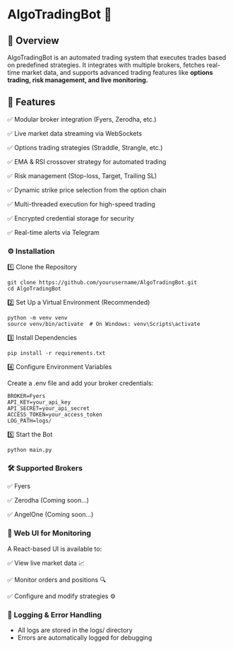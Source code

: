 # AlgoTradingBot 🚀

## 🔹 Overview
AlgoTradingBot is an automated trading system that executes trades based on predefined strategies. 
It integrates with multiple brokers, fetches real-time market data, and supports advanced trading features like **options trading, risk management, and live monitoring.**

## 🔹 Features

✅ Modular broker integration (Fyers, Zerodha, etc.)

✅ Live market data streaming via WebSockets

✅ Options trading strategies (Straddle, Strangle, etc.)

✅ EMA & RSI crossover strategy for automated trading

✅ Risk management (Stop-loss, Target, Trailing SL)

✅ Dynamic strike price selection from the option chain

✅ Multi-threaded execution for high-speed trading

✅ Encrypted credential storage for security

✅ Real-time alerts via Telegram


### ⚙️ Installation
1️⃣ Clone the Repository

    git clone https://github.com/yourusername/AlgoTradingBot.git
    cd AlgoTradingBot

2️⃣ Set Up a Virtual Environment (Recommended)

    python -m venv venv
    source venv/bin/activate  # On Windows: venv\Scripts\activate

3️⃣ Install Dependencies

    pip install -r requirements.txt

4️⃣ Configure Environment Variables

Create a .env file and add your broker credentials:

    BROKER=Fyers
    API_KEY=your_api_key
    API_SECRET=your_api_secret
    ACCESS_TOKEN=your_access_token
    LOG_PATH=logs/

5️⃣ Start the Bot

    python main.py

### 🛠️ Supported Brokers

✅ Fyers

✅ Zerodha (Coming soon...)

✅ AngelOne (Coming soon...)


### 📡 Web UI for Monitoring

A React-based UI is available to:

✅ View live market data 📈

✅ Monitor orders and positions 🔍

✅ Configure and modify strategies ⚙️

### 📝 Logging & Error Handling
* All logs are stored in the logs/ directory
* Errors are automatically logged for debugging
